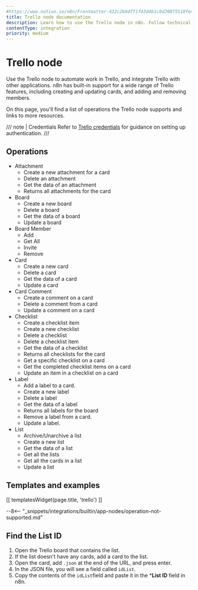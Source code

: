 ```yaml
---
#https://www.notion.so/n8n/Frontmatter-432c2b8dff1f43d4b1c8d20075510fe4
title: Trello node documentation
description: Learn how to use the Trello node in n8n. Follow technical documentation to integrate Trello node into your workflows.
contentType: integration
priority: medium
---
```


# Trello node

Use the Trello node to automate work in Trello, and integrate Trello with other applications. n8n has built-in support for a wide range of Trello features, including creating and updating cards, and adding and removing members. 

On this page, you'll find a list of operations the Trello node supports and links to more resources.

/// note | Credentials
Refer to [Trello credentials](/integrations/builtin/credentials/trello/) for guidance on setting up authentication. 
///

## Operations

* Attachment
    * Create a new attachment for a card
    * Delete an attachment
    * Get the data of an attachment
    * Returns all attachments for the card
* Board
    * Create a new board
    * Delete a board
    * Get the data of a board
    * Update a board
* Board Member
    * Add
    * Get All
    * Invite
    * Remove
* Card
    * Create a new card
    * Delete a card
    * Get the data of a card
    * Update a card
* Card Comment
    * Create a comment on a card
    * Delete a comment from a card
    * Update a comment on a card
* Checklist
    * Create a checklist item
    * Create a new checklist
    * Delete a checklist
    * Delete a checklist item
    * Get the data of a checklist
    * Returns all checklists for the card
    * Get a specific checklist on a card
    * Get the completed checklist items on a card
    * Update an item in a checklist on a card
* Label
    * Add a label to a card.
    * Create a new label
    * Delete a label
    * Get the data of a label
    * Returns all labels for the board
    * Remove a label from a card.
    * Update a label.
* List
    * Archive/Unarchive a list
    * Create a new list
    * Get the data of a list
    * Get all the lists
    * Get all the cards in a list
    * Update a list

## Templates and examples

<!-- see https://www.notion.so/n8n/Pull-in-templates-for-the-integrations-pages-37c716837b804d30a33b47475f6e3780 -->
[[ templatesWidget(page.title, 'trello') ]]

--8<-- "_snippets/integrations/builtin/app-nodes/operation-not-supported.md"

## Find the List ID

1. Open the Trello board that contains the list.
2. If the list doesn't have any cards, add a card to the list.
3. Open the card, add `.json` at the end of the URL, and press enter.
4. In the JSON file, you will see a field called `idList`.
5. Copy the contents of the `idList`field and paste it in the ***List ID** field in n8n.






